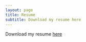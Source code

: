 ```yaml
---
layout: page
title: Resume
subtitle: Download my resume here
---
```


Download my resume [here](http://cs.brandeis.edu/~arya/AryaBoudaieCSResume.pdf)